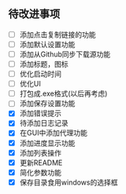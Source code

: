 ## 待改进事项


- [ ] 添加点击复制链接的功能
- [ ] 添加默认设置功能
- [ ] 添加从Github同步下载源功能
- [ ] 添加标题，图标
- [ ] 优化启动时间
- [ ] 优化UI
- [ ] 打包成.exe格式(以后再考虑)
- [ ] 添加保存设置功能
- [x] 添加错误提示
- [x] 待添加日志记录
- [x] 在GUI中添加代理功能
- [x] 添加进度显示功能
- [x] 添加列表操作
- [x] 更新README
- [x] 简化参数功能
- [x] 保存目录食用windows的选择框
